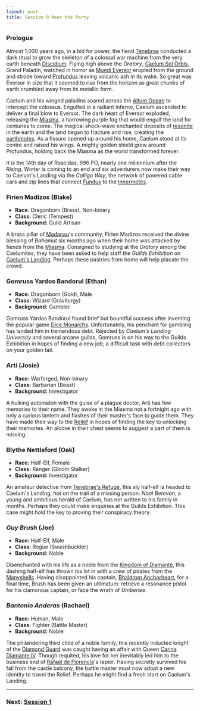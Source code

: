 ```yaml
---
layout: post
title: Session 0 Meet the Party
---
```


### Prologue

Almost 1,000 years ago, in a bid for power, the fiend [Tenebrae](getting-started#tenebrae) conducted a dark ritual to grow the skeleton of a colossal war machine from the very earth beneath [Discidium](discidium). Flying high above the *Oratory*, [Caelum Sol Orbis](getting-started#caelum-sol-orbis), Grand Paladin, watched in horror as [Mundi Eversor](getting-started#mundi-eversor) erupted from the ground and strode toward [Profundus](profundus) leaving volcanic ash in its wake. So great was Eversor in size that it seemed to rise from the horizon as great chunks of earth crumbled away from its metallic form.

Caelum and his winged paladins soared across the [Altum Ocean](profundus#altum-ocean) to intercept the colossus. Engulfed in a radiant inferno, Caelum ascended to deliver a final blow to Eversor. The dark heart of Eversor exploded, releasing the [Miasma](getting-started#the-miasma), a harrowing purple fog that would engulf the land for centuries to come. The magical shock-wave enchanted deposits of [resonite](getting-started#resonance-engines) in the earth and the land began to fracture and rise, creating the [earthmotes](exploration#earthmotes). As a fissure opened up around his home, Caelum stood at its centre and raised his wings. A mighty golden shield grew around Profundus, holding back the Miasma as the world transformed forever.

It is the 14th day of Roscidas, 996 PO, nearly one millennium after the *Rising*. Winter is coming to an end and six adventurers now make their way to Caelum's Landing via the *Calligo Way*, the network of powered cable cars and zip lines that connect [Fundus](profundus#fundus) to the [Innermotes](profundus#the-innermotes).

### Firien Madizos (Blake)

- **Race:** Dragonborn (Brass), Non-binary
- **Class:** Cleric (Tempest)
- **Background:** Guild Artisan

A brass pillar of [Madanau](profundus#madanau)'s community, Firien Madizos received the divine blessing of *Bahamut* six months ago when their home was attacked by fiends from the [Miasma](getting-started#the-miasma). Consigned to studying at the *Oratory* among the Caelumites, they have been asked to help staff the *Guilds Exhibition* on [Caelum's Landing](profundus#caelums-landing). Perhaps these pastries from home will help placate the crowd.

### Gomruss Yardos Bandorul (Ethan)

- **Race:** Dragonborn (Gold), Male
- **Class:** Wizard (Graviturgy)
- **Background:** Gambler

Gomruss Yardos Bandorul found brief but bountiful success after inventing the popular game [Dice Monarchs](river). Unfortunately, his penchant for gambling has landed him in tremendous debt. Rejected by *Caelum's Landing University* and several arcane guilds, Gomruss is on his way to the Guilds Exhibition in hopes of finding a new job; a difficult task with debt collectors on your golden tail.

### Arti (Josie)

- **Race:** Warforged, Non-binary
- **Class:** Barbarian (Beast)
- **Background:** Investigator

A hulking automaton with the guise of a plague doctor, Arti has few memories to their name. They awoke in the Miasma not a fortnight ago with only a curious lantern and flashes of their master's face to guide them. They have made their way to the [Relief](getting-started#the-relief) in hopes of finding the key to unlocking their memories. An alcove in their chest seems to suggest a part of them is missing.

### Blythe Nettleford (Oak)

- **Race:** Half-Elf, Female
- **Class:** Ranger (Gloom Stalker)
- **Background:** Investigator

An amateur detective from [Tenebrae's Refuge](profundus#tenebraes-refuge), this sly half-elf is headed to Caelum's Landing, hot on the trail of a missing person. *Naal Berevan*, a young and ambitious herald of Caelum, has not written to his family in months. Perhaps they could make enquiries at the Guilds Exhibition. This case might hold the key to proving their conspiracy theory.

### *Guy Brush* (Joe)

- **Race:** Half-Elf, Male
- **Class:** Rogue (Swashbuckler)
- **Background:** Noble

Disenchanted with his life as a noble from the [Kingdom of Diamante](montanum#kingdom-of-diamante), this dashing half-elf has thrown his lot in with a crew of pirates from the [Manyshells](contritus#the-manyshells). Having disappointed his captain, [Bhaldrom Anchorheart](confederacy-of-privateers#bhaldrom-anchorheart), for a final time, Brush has been given an ultimatum: retrieve a resonance pistol for his clamorous captain, or face the wrath of *Umberlee*.

### *Bantonio Anderas* (Rachael)

- **Race:** Human, Male
- **Class:** Fighter (Battle Master)
- **Background:** Noble

The philandering third child of a noble family, this recently inducted knight of the [Diamond Guard](diamond-guard) was caught having an affair with Queen [Carina Diamante IV](kingdom-of-diamante#carina-diamante-IV). Though requited, his love for her inevitably led him to the business end of [Rafael de Florencia](kingdom-of-diamante#rafael-de-florencia)'s rapier. Having secretly survived his fall from the castle balcony, the battle master must now adopt a new identity to travel the Relief. Perhaps he might find a fresh start on Caelum's Landing.

---

### **Next: [Session 1](session-1)**
